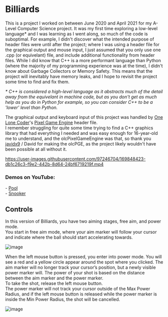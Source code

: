 <h1>Billiards</h1>

This is a project I worked on between June 2020 and April 2021 for my A-Level Computer Science project. It was my first time exploring a low-level language* and I was learning as I went along, so much of the code is suboptimal.
For example, I didn't discover what the intended purpose of header files were until after the project; where I was using a header file for the graphical output and mouse input, I just assumed that you only use one .cpp (or equivelant) file, and include additional functionality from header files.
While I did know that C++ is a more performant language than Python (where the majority of my programming experience was at the time), I didn't know about Garbage Collectors or Memory Safety. This means that the project will inevitably have memory leaks, and I hope to revisit the project some time to find and fix them. 

*\* C++ is considered a high-level language as it abstracts much of the detail away from the equivelant in machine code, but as you don't get as much help as you do in Python for example, so you can consider C++ to be a 'lower' level than Python.*

The graphical output and keyboard input of this project was handled by <a href="https://github.com/OneLoneCoder">One Lone Coder</a>'s <a href="https://github.com/OneLoneCoder/olcPixelGameEngine">Pixel Game Engine</a> header file. <br>
I remember struggling for quite some time trying to find a C++ graphics library that had everything I needed and was easy enough for 16-year-old me to understand, and the olcPixelGameEngine was that, so thank you <a href="https://www.youtube.com/c/javidx9">javidx9</a> / David for making the olcPGE, as the project likely wouldn't have been possible at all without it.

https://user-images.githubusercontent.com/97246704/169848423-db1c26c3-f9e2-442b-8d64-24bf6719219f.mp4

<h3>Demos on YouTube:</h3>
- <a href="https://www.youtube.com/watch?v=cdiVpsB5q_E">Pool</a> <br>
- <a href="https://www.youtube.com/watch?v=kJlOyvRQ2Ck">Snooker</a>

<h2>Controls</h2>

In this version of Billiards, you have two aiming stages, free aim, and power mode. <br>
You start in free aim mode, where your aim marker will follow your cursor and indicate where the ball should start accelerating towards.

![image](https://user-images.githubusercontent.com/97246704/169852048-25b1f6b2-a397-40be-b108-91c4e282310f.png)


When the left mouse button is pressed, you enter into power mode. You will see a red and a yellow circle appear around the spot where you clicked. The aim marker will no longer track your cursor’s position, but a newly visible power marker will. The power of your shot is based on the distance between the aim marker and the power marker. <br>
To take the shot, release the left mouse button. <br>
The power marker will not track your cursor outside of the Max Power Radius, and if the left mouse button is released while the power marker is inside the Min Power Radius, the shot will be cancelled.

![image](https://user-images.githubusercontent.com/97246704/169852163-e3e9d9d1-10df-443f-806e-4fa52c5b20e2.png)

